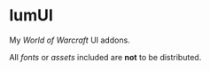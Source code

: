 # lumUI

My _World of Warcraft_ UI addons.

All _fonts_ or _assets_ included are __not__ to be distributed.
